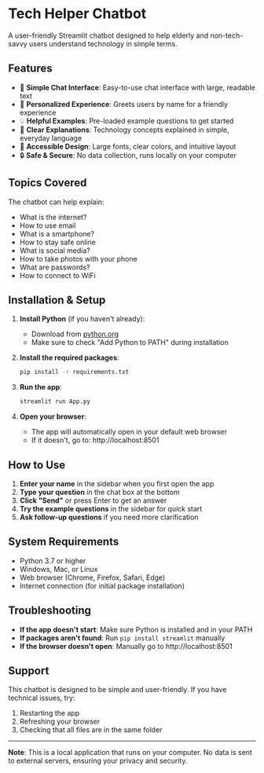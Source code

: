 # Tech Helper Chatbot

A user-friendly Streamlit chatbot designed to help elderly and non-tech-savvy users understand technology in simple terms.

## Features

- 🤖 **Simple Chat Interface**: Easy-to-use chat interface with large, readable text
- 👋 **Personalized Experience**: Greets users by name for a friendly experience
- 💡 **Helpful Examples**: Pre-loaded example questions to get started
- 🎯 **Clear Explanations**: Technology concepts explained in simple, everyday language
- 📱 **Accessible Design**: Large fonts, clear colors, and intuitive layout
- 🔒 **Safe & Secure**: No data collection, runs locally on your computer

## Topics Covered

The chatbot can help explain:
- What is the internet?
- How to use email
- What is a smartphone?
- How to stay safe online
- What is social media?
- How to take photos with your phone
- What are passwords?
- How to connect to WiFi

## Installation & Setup

1. **Install Python** (if you haven't already):
   - Download from [python.org](https://www.python.org/downloads/)
   - Make sure to check "Add Python to PATH" during installation

2. **Install the required packages**:
   ```bash
   pip install -r requirements.txt
   ```

3. **Run the app**:
   ```bash
   streamlit run App.py
   ```

4. **Open your browser**:
   - The app will automatically open in your default web browser
   - If it doesn't, go to: http://localhost:8501

## How to Use

1. **Enter your name** in the sidebar when you first open the app
2. **Type your question** in the chat box at the bottom
3. **Click "Send"** or press Enter to get an answer
4. **Try the example questions** in the sidebar for quick start
5. **Ask follow-up questions** if you need more clarification

## System Requirements

- Python 3.7 or higher
- Windows, Mac, or Linux
- Web browser (Chrome, Firefox, Safari, Edge)
- Internet connection (for initial package installation)

## Troubleshooting

- **If the app doesn't start**: Make sure Python is installed and in your PATH
- **If packages aren't found**: Run `pip install streamlit` manually
- **If the browser doesn't open**: Manually go to http://localhost:8501

## Support

This chatbot is designed to be simple and user-friendly. If you have technical issues, try:
1. Restarting the app
2. Refreshing your browser
3. Checking that all files are in the same folder

---

**Note**: This is a local application that runs on your computer. No data is sent to external servers, ensuring your privacy and security. 